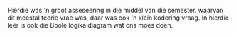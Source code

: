 Hierdie was 'n groot asseseering in die middel van die semester, waarvan dit meestal teorie vrae was, daar was ook 'n klein kodering vraag. In hierdie leêr is ook die Boole logika diagram wat ons moes doen.
